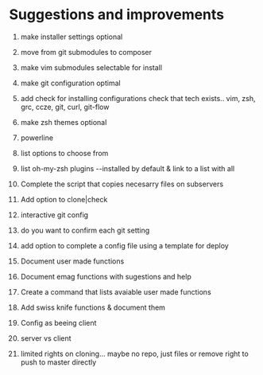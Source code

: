 # Suggestions and improvements

1. make installer settings optional
  1. move from git submodules to composer
  2. make vim submodules selectable for install
  3. make git configuration optimal
  4. add check for installing configurations check that tech exists.. vim, zsh, grc, ccze, git, curl, git-flow
 

2. make zsh themes optional
  1. powerline
  2. list options to choose from
  3. list oh-my-zsh plugins --installed by default & link to a list with all

3. Complete the script that copies necesarry files on subservers
  1. Add option to clone|check
  2. interactive git config
  3. do you want to confirm each git setting
  4. add option to complete a config file using a template for deploy

4. Document user made functions
  1. Document emag functions with sugestions and help
  2. Create a command that lists avaiable user made functions
  3. Add swiss knife functions & document them

5. Config as beeing client
  1. server vs client
  2. limited rights on cloning... maybe no repo, just files or remove right to push to master directly
